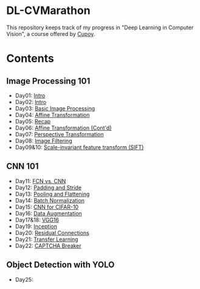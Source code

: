 # DL-CVMarathon
This repository keeps track of my progress in "Deep Learning in Computer Vision", a course offered by [Cupoy](https://www.cupoy.com/marathon/0000017705882449000000016375706F795F72656C656173654355).

# Contents
## Image Processing 101

 - Day01: [Intro](Homework/Day01.ipynb)
 - Day02: [Intro](Homework/Day02.ipynb)
 - Day03: [Basic Image Processing](Homework/Day03.ipynb)
 - Day04: [Affine Transformation](Homework/Day04.ipynb)
 - Day05: [Recap](Homework/Day05.ipynb)
 - Day06: [Affine Transformation (Cont'd)](Homework/Day06.ipynb)
 - Day07: [Perspective Transformation](Homework/Day07.ipynb)
 - Day08: [Image Filtering](Homework/Day08.ipynb)
 - Day09&10: [Scale-invariant feature transform (SIFT)](Homework/Day09%2610.ipynb)

## CNN 101

 - Day11: [FCN vs. CNN](Homework/Day11.ipynb)
 - Day12: [Padding and Stride](Homework/Day12.ipynb)
 - Day13: [Pooling and Flattening](Homework/Day13.ipynb)
 - Day14: [Batch Normalization](Homework/Day14.ipynb)
 - Day15: [CNN for CIFAR-10](Homework/Day15.ipynb)
 - Day16: [Data Augmentation](Homework/Day16.ipynb)
 - Day17&18: [VGG16](Homework/Day17%2618.ipynb)
 - Day19: [Inception](Homework/Day19.ipynb)
 - Day20: [Residual Connections](Homework/Day20.ipynb)
 - Day21: [Transfer Learning](Homework/Day21.ipynb)
 - Day22: [CAPTCHA Breaker](Homework/Day22.ipynb)

## Object Detection with YOLO

 - Day25: [](Homework/Day25.ipynb)


